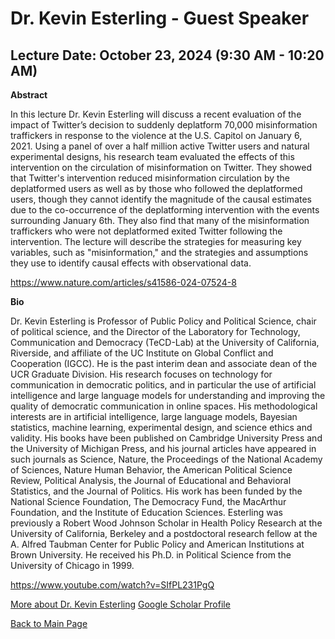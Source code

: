 # Dr. Kevin Esterling - Guest Speaker

## Lecture Date: October 23, 2024 (9:30 AM - 10:20 AM)

**Abstract**

In this lecture Dr. Kevin Esterling will discuss a recent evaluation of the impact of Twitter’s decision to suddenly deplatform 70,000 misinformation traffickers in response to the violence at the U.S. Capitol on January 6, 2021. Using a panel of over a half million active Twitter users and natural experimental designs, his research team evaluated the effects of this intervention on the circulation of misinformation on Twitter. They showed that Twitter's intervention reduced misinformation circulation by the deplatformed users as well as by those who followed the deplatformed users, though they cannot identify the magnitude of the causal estimates due to the co-occurrence of the deplatforming intervention with the events surrounding January 6th. They also find that many of the misinformation traffickers who were not deplatformed exited Twitter following the intervention. The lecture will describe the strategies for measuring key variables, such as "misinformation," and the strategies and assumptions they use to identify causal effects with observational data.

https://www.nature.com/articles/s41586-024-07524-8

**Bio**

Dr. Kevin Esterling is Professor of Public Policy and Political Science, chair of political science, and the Director of the Laboratory for Technology, Communication and Democracy (TeCD-Lab) at the University of California, Riverside, and affiliate of the UC Institute on Global Conflict and Cooperation (IGCC).  He is the past interim dean and associate dean of the UCR Graduate Division. His research focuses on technology for communication in democratic politics, and in particular the use of artificial intelligence and large language models for understanding and improving the quality of democratic communication in online spaces. His methodological interests are in artificial intelligence, large language models, Bayesian statistics, machine learning, experimental design, and science ethics and validity. His books have been published on Cambridge University Press and the University of Michigan Press, and his journal articles have appeared in such journals as Science, Nature, the Proceedings of the National Academy of Sciences, Nature Human Behavior, the American Political Science Review, Political Analysis, the Journal of Educational and Behavioral Statistics, and the Journal of Politics. His work has been funded by the National Science Foundation, The Democracy Fund, the MacArthur Foundation, and the Institute of Education Sciences. Esterling was previously a Robert Wood Johnson Scholar in Health Policy Research at the University of California, Berkeley and a postdoctoral research fellow at the A. Alfred Taubman Center for Public Policy and American Institutions at Brown University. He received his Ph.D. in Political Science from the University of Chicago in 1999.

https://www.youtube.com/watch?v=SIfPL231PgQ

[More about Dr. Kevin Esterling](https://profiles.ucr.edu/app/home/profile/kevine)
[Google Scholar Profile](https://scholar.google.com/citations?user=Nlu4jagAAAAJ&hl=en)

[Back to Main Page](README.md)
